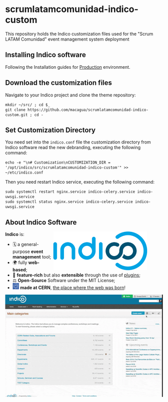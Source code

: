 # scrumlatamcomunidad-indico-custom

This repository holds the Indico customization files used for the "Scrum LATAM Comunidad" event management system deployment

## Installing Indico software

Following the Installation guides for [Production](https://docs.getindico.io/en/stable/installation/production/) environment.


## Download the customization files

Navigate to your Indico project and clone the theme repository:

```
mkdir ~/src/ ; cd $_
git clone https://github.com/macagua/scrumlatamcomunidad-indico-custom.git ; cd -
```

## Set Customization Directory

You need set into the ``indico.conf`` file the customization directory from Indico software read the new debranding, executing the following command:

```
echo -e "\n# Customization\nCUSTOMIZATION_DIR = '/opt/indico/src/scrumlatamcomunidad-indico-custom'" >> ~/etc/indico.conf
```

Then you need restart Indico service, executing the following command:

```
sudo systemctl restart nginx.service indico-celery.service indico-uwsgi.service
sudo systemctl status nginx.service indico-celery.service indico-uwsgi.service
```

## About Indico Software

<img src="https://github.com/indico/indico/raw/master/indico/web/static/images/logo_indico.png"
     align="right"
     width="300"
     style="width: 300px; float: right; margin-right: 50px;">

**Indico** is:
 * 🗓 a general-purpose **event management** tool;
 * 🌍 fully **web-based**;
 * 🧩 **feature-rich** but also **extensible** through the use of [plugins](https://docs.getindico.io/en/stable/plugins/);
 * ⚖️ **Open-Source** Software under the MIT License;
 * <img src="https://raw.githubusercontent.com/indico/assets/master/cern_badge.png" width="20"> **made at CERN**, [the place where the web was born](https://home.cern/science/computing/birth-web)!

![A sneak peek of Indico](https://raw.githubusercontent.com/indico/indico/master/sneakpeek.gif)
